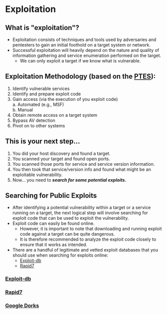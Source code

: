 # Exploitation

## What is "exploitation"?
- Exploitation consists of techniques and tools used by adversaries and pentesters to gain an initial foothold on a target system or network.
- Successful exploitation will heavily depend on the nature and quality of information gathering and service enumeration performed on the target.
  - We can only exploit a target if we know what is vulnerable.

## Exploitation Methodology (based on the [PTES](http://www.pentest-standard.org/index.php/Main_Page)): 
1. Identify vulnerable services
2. Identify and prepare exploit code
3. Gain access (via the execution of you exploit code)  
  a. Automated (e.g., MSF)  
  b. Manual  
4. Obtain remote access on a target system
5. Bypass AV detection
6. Pivot on to other systems 

## This is your next step...
1. You did your host discovery and found a target.
2. You scanned your target and found open ports.
3. You scanned those ports for service and service version information.
4. You then took that service/version info and found what might be an exploitable vulnerability.
5. Now... you need to **_search for some potential exploits_.**

## Searching for Public Exploits
- After identifying a potential vulnerability within a target or a service running on a target, the next logical step will involve searching for exploit code that can be used to exploit the vulnerability.
- Exploit code can easily be found online.
  - However, it is important to note that downloading and running exploit code against a target can be quite dangerous.
  - It is therefore recommended to analyze the exploit code closely to ensure that it works as intended.
- There are a handful of legitimate and vetted exploit databases that you should use when searching for exploits online:
  - [Exploit-db](https://www.exploit-db.com/)
  - [Rapid7](https://www.rapid7.com/db/)
 
### [Exploit-db](https://www.exploit-db.com/)

### [Rapid7](https://www.rapid7.com/)

### [Google Dorks](../../01_Recon/recon1_passive.md#google-dorks)
